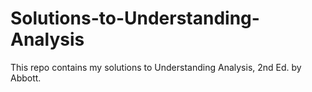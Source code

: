 # Solutions-to-Understanding-Analysis
This repo contains my solutions to Understanding Analysis, 2nd Ed. by Abbott.
